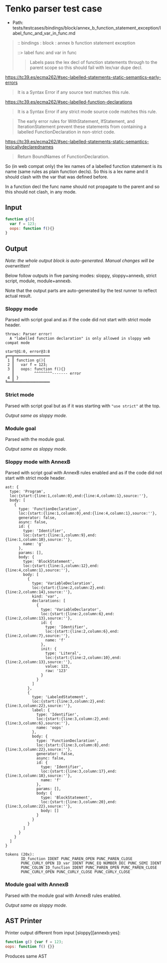 # Tenko parser test case

- Path: tests/testcases/bindings/block/annex_b_function_statement_exception/label_func_and_var_in_func.md

> :: bindings : block : annex b function statement exception
>
> ::> label func and var in func
>
>> Labels pass the lex decl of function statements through to the parent scope so this should fail with lex/var dupe decl.

https://tc39.es/ecma262/#sec-labelled-statements-static-semantics-early-errors

> It is a Syntax Error if any source text matches this rule.

https://tc39.es/ecma262/#sec-labelled-function-declarations

> It is a Syntax Error if any strict mode source code matches this rule.

> The early error rules for WithStatement, IfStatement, and IterationStatement prevent these statements from containing a labelled FunctionDeclaration in non-strict code.

https://tc39.es/ecma262/#sec-labelled-statements-static-semantics-lexicallydeclarednames

> Return BoundNames of FunctionDeclaration.

So (in web compat only) the lex names of a labelled function statement is its name (same rules as plain function decls). So this is a lex name and it should clash with the var that was defined before.

In a function decl the func name should not propagate to the parent and so this should not clash, in any mode.


## Input

`````js
function g(){
  var f = 123;
  oops: function f(){}
}
`````

## Output

_Note: the whole output block is auto-generated. Manual changes will be overwritten!_

Below follow outputs in five parsing modes: sloppy, sloppy+annexb, strict script, module, module+annexb.

Note that the output parts are auto-generated by the test runner to reflect actual result.

### Sloppy mode

Parsed with script goal and as if the code did not start with strict mode header.

`````
throws: Parser error!
  A "labelled function declaration" is only allowed in sloppy web compat mode

start@1:0, error@3:8
╔══╦════════════════
 1 ║ function g(){
 2 ║   var f = 123;
 3 ║   oops: function f(){}
   ║         ^^^^^^^^------- error
 4 ║ }
╚══╩════════════════

`````

### Strict mode

Parsed with script goal but as if it was starting with `"use strict"` at the top.

_Output same as sloppy mode._

### Module goal

Parsed with the module goal.

_Output same as sloppy mode._

### Sloppy mode with AnnexB

Parsed with script goal with AnnexB rules enabled and as if the code did not start with strict mode header.

`````
ast: {
  type: 'Program',
  loc:{start:{line:1,column:0},end:{line:4,column:1},source:''},
  body: [
    {
      type: 'FunctionDeclaration',
      loc:{start:{line:1,column:0},end:{line:4,column:1},source:''},
      generator: false,
      async: false,
      id: {
        type: 'Identifier',
        loc:{start:{line:1,column:9},end:{line:1,column:10},source:''},
        name: 'g'
      },
      params: [],
      body: {
        type: 'BlockStatement',
        loc:{start:{line:1,column:12},end:{line:4,column:1},source:''},
        body: [
          {
            type: 'VariableDeclaration',
            loc:{start:{line:2,column:2},end:{line:2,column:14},source:''},
            kind: 'var',
            declarations: [
              {
                type: 'VariableDeclarator',
                loc:{start:{line:2,column:6},end:{line:2,column:13},source:''},
                id: {
                  type: 'Identifier',
                  loc:{start:{line:2,column:6},end:{line:2,column:7},source:''},
                  name: 'f'
                },
                init: {
                  type: 'Literal',
                  loc:{start:{line:2,column:10},end:{line:2,column:13},source:''},
                  value: 123,
                  raw: '123'
                }
              }
            ]
          },
          {
            type: 'LabeledStatement',
            loc:{start:{line:3,column:2},end:{line:3,column:22},source:''},
            label: {
              type: 'Identifier',
              loc:{start:{line:3,column:2},end:{line:3,column:6},source:''},
              name: 'oops'
            },
            body: {
              type: 'FunctionDeclaration',
              loc:{start:{line:3,column:8},end:{line:3,column:22},source:''},
              generator: false,
              async: false,
              id: {
                type: 'Identifier',
                loc:{start:{line:3,column:17},end:{line:3,column:18},source:''},
                name: 'f'
              },
              params: [],
              body: {
                type: 'BlockStatement',
                loc:{start:{line:3,column:20},end:{line:3,column:22},source:''},
                body: []
              }
            }
          }
        ]
      }
    }
  ]
}

tokens (20x):
       ID_function IDENT PUNC_PAREN_OPEN PUNC_PAREN_CLOSE
       PUNC_CURLY_OPEN ID_var IDENT PUNC_EQ NUMBER_DEC PUNC_SEMI IDENT
       PUNC_COLON ID_function IDENT PUNC_PAREN_OPEN PUNC_PAREN_CLOSE
       PUNC_CURLY_OPEN PUNC_CURLY_CLOSE PUNC_CURLY_CLOSE
`````

### Module goal with AnnexB

Parsed with the module goal with AnnexB rules enabled.

_Output same as sloppy mode._

## AST Printer

Printer output different from input [sloppy][annexb:yes]:

````js
function g() {var f = 123;
oops: function f() {}}
````

Produces same AST
